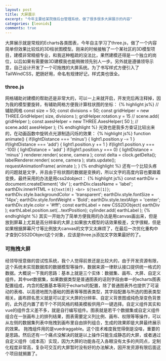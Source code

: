 ```yaml
---
layout: post
title: 大屏展示
excerpt: "今年主要给某院做后台管理系统，做了很多很多大屏展示的内容"
categories: [leonids]
comments: true
---
```

大屏展示就是常规的Echarts各类图表，今年自主学习了three.js，做了一个内容简单但效果比较炫的3D柱状图模型。刚来的时候接触了一个某社区的3D模型项目，建模非常精细专业，和我这种粗疏的没法比，果然建模还得是一个独立的岗位，以后如果有需要做3D建模我也能稍微领先别人一步。另外就是遵循领导示意，自己设计开发了一个可拖拽的大屏系统。为了书写样式方便引入了TailWindCSS，肥肠好用，命名有规律好记，样式类也很全。
### three.js
网格辅助对建模的帮助还是非常大的，可以一上来就开启，开发完后再注释掉，因为我的模型要旋转，有辅助网格方便我计算柱状图的坐标：
{% highlight js%}
// 辅助网格
const size = 50;
const divisions = 50;
const gridHelper = new THREE.GridHelper( size, divisions );
gridHelper.rotation.y = 15
// scene.add( gridHelper );
const axesHelper = new THREE.AxesHelper( 50 );
// scene.add( axesHelper );
{% endhighlight %}
光效也是我多方查证比较出来的，在动画函数中旋转点光源制造闪烁的效果：
{% highlight js%}
function animate() {
if(lightDistance === 'minus') {
light1.position.y -= 1
}
if(lightDistance === 'add') {
light1.position.y += 1
}
if(light1.position.y === -100) {
lightDistance = 'add'
}
if(light1.position.y === 0) {
lightDistance = 'minus'
}
renderer.render( scene, camera );
const delta = clock.getDelta();
labelRenderer.render( scene, camera );
stats.update();
requestAnimationFrame( animate );
}
{% endhighlight %}
还有一个比较头疼的问题就是文字，并且由于柱状图的数据是变换的，所以文字的高度内容也要跟着变换，最终采用的办法是用css2dobject：
{% highlight js%}
const earthDiv = document.createElement( 'div' );
earthDiv.className = 'label';
earthDiv.innerHTML = `${text[0]} <br> ${text[1]}`;
earthDiv.style.backgroundColor = 'transparent';
earthDiv.style.fontSize = '14px';
earthDiv.style.fontWeight = 'Bold';
earthDiv.style.textAlign = 'center';
earthDiv.style.color = '#fff';
const earthLabel = new CSS2DObject( earthDiv );
earthLabel.position.set(...textPosition);
cylinder.add( earthLabel );
{% endhighlight %}
其实一开始为了简单方便我用的办法是用canvas画出来，但是放到屏幕上尤其是高分辨率的大屏上如果放大模型的话效果极差，文字很糊，但是如果根据屏幕尺寸等比例放大canvas的文字又太麻烦了，在最后一次优化重构中才查到CSS2DObject这个对象，应该是three.js添加文字效果最好的了。
### 可拖拽大屏
经领导授意做的尝试性系统，我个人觉得前景还是比较大的，由于开发资源有限，这个系统未实现数据库的数据模型等操作，数据来源一律默认接口提供统一格式的数据。大概说一下我的思路：基本上就是三个实体：数据集、画布、大屏、自定义组件。其中set数据集，如果数据类型是普通图表的话则字段由单一的echarts图表配置组成，内含的配置基本等同于echarts的配置，除了普通图表外也提供了可滚动的表格、以高德地图为基础的图表等等图表类型，其字段配置与所选的图表类型相关。画布顾名思义就是可以定义大屏的分辨率、自定义背景图或纯色渐变色背景的，此外还内置了若干个不同风格的精美模板供用户一键选择。自定义组件其实和vue的组件含义差不多，就是自行编写组件。图表就是若干个数据集或自定义组件组合在一张画布上的排列结果，图表需要定义列比例、画布、权限等等操作，可以从左侧的数据集列表中拖拽到画布里自由排列组合，生成的效果即是大屏最终展示的效果。
拖拽组件用的是vuedraggable。这个技术难度我觉得倒是没啥，重要的是思路。然后还有一个痛点没解决的就是以上操作只能生成静态的大屏，或者通过自定义组件（成本高）实现，因为大屏的功能各花入各眼没有太多的共同点，定制化程度非常高，复杂可交互的大屏暂时没有好的办法解决，因开发资源有限后面这个项目就搁置了。
